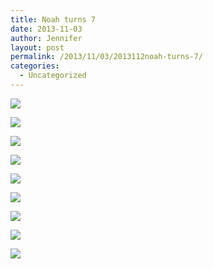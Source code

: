 ```yaml
---
title: Noah turns 7
date: 2013-11-03
author: Jennifer
layout: post
permalink: /2013/11/03/2013112noah-turns-7/
categories:
  - Uncategorized
---
```

<div class="image-gallery-wrapper">
  <p>
    <img src="http://static1.squarespace.com/static/50db6bb3e4b015296cd43789/50dfa5b1e4b0dc6320e0b5ea/526c2387e4b0b381f35c6adb/1382818748127/2013-09-21+07.29.41+HDR.jpg.41+HDR.jpg?format=original" />
  </p>

  <p>
    <img src="http://static1.squarespace.com/static/50db6bb3e4b015296cd43789/50dfa5b1e4b0dc6320e0b5ea/526c23d3e4b0b381f35c6b75/1382818826118/2013-09-21+07.38.10+HDR.jpg.10+HDR.jpg?format=original" />
  </p>

  <p>
    <img src="http://static1.squarespace.com/static/50db6bb3e4b015296cd43789/50dfa5b1e4b0dc6320e0b5ea/52750182e4b069a82eac1553/1383399829952/2013-09-22+11.13.33.jpg.33.jpg?format=original" />
  </p>

  <p>
    <img src="http://static1.squarespace.com/static/50db6bb3e4b015296cd43789/50dfa5b1e4b0dc6320e0b5ea/527501b6e4b069a82eac1566/1383447788184/2013-09-22+11.43.16.jpg.16.jpg?format=original" />
  </p>

  <p>
    <img src="http://static1.squarespace.com/static/50db6bb3e4b015296cd43789/50dfa5b1e4b0dc6320e0b5ea/527501dde4b069a82eac157f/1430547594681/2013-09-21+07.37.34.jpg.34.jpg?format=original" />
  </p>

  <p>
    <img src="http://static1.squarespace.com/static/50db6bb3e4b015296cd43789/50dfa5b1e4b0dc6320e0b5ea/527501fae4b069a82eac15aa/1383399962544/2013-09-21+07.21.04.jpg.04.jpg?format=original" />
  </p>

  <p>
    <img src="http://static1.squarespace.com/static/50db6bb3e4b015296cd43789/50dfa5b1e4b0dc6320e0b5ea/5275021ee4b069a82eac15c6/1383399989389/2013-09-21+07.19.45.jpg.45.jpg?format=original" />
  </p>

  <p>
    <img src="http://static1.squarespace.com/static/50db6bb3e4b015296cd43789/50dfa5b1e4b0dc6320e0b5ea/5275023be4b069a82eac15ea/1383400014230/2013-09-21+07.15.20.jpg.20.jpg?format=original" />
  </p>

  <p>
    <img src="http://static1.squarespace.com/static/50db6bb3e4b015296cd43789/50dfa5b1e4b0dc6320e0b5ea/52750266e4b02d3f058e089f/1383400056816/2013-09-21+07.12.51.jpg.51.jpg?format=original" />
  </p>
</div>

